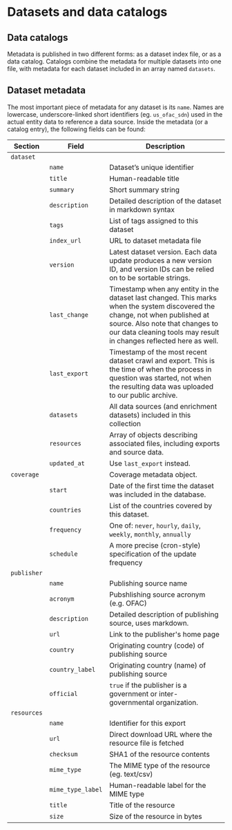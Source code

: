 # Datasets and data catalogs 

## Data catalogs

Metadata is published in two different forms: as a dataset index file, or as a data catalog. Catalogs combine the metadata for multiple datasets into one file, with metadata for each dataset included in an array named `datasets`.

## Dataset metadata

The most important piece of metadata for any dataset is its `name`. Names are lowercase, underscore-linked short identifiers (eg. `us_ofac_sdn`) used in the actual entity data to reference a data source. Inside the metadata (or a catalog entry), the following fields can be found:

| **Section**          | **Field**         | **Description**    |
|----------------|---------------|---------------------------|
| `dataset`        |               |  |
|                | `name`          | Dataset’s unique identifier |
|                | `title`         | Human-readable title |
|                | `summary`       | Short summary string |
|                | `description`   | Detailed description of the dataset in markdown syntax |
|                | `tags`          | List of tags assigned to this dataset |
|                | `index_url`     | URL to dataset metadata file |
|                | `version`       | Latest dataset version. Each data update produces a new version ID, and version IDs can be relied on to be sortable strings.  |
|                | `last_change`   | Timestamp when any entity in the dataset last changed. This marks when the system discovered the change, not when published at source. Also note that changes to our data cleaning tools may result in changes reflected here as well. |
|                | `last_export`   | Timestamp of the most recent dataset crawl and export. This is the time of when the process in question was started, not when the resulting data was uploaded to our public archive.  |
|        | `datasets`              | All data sources (and enrichment datasets) included in this collection |
|                | `resources`     | Array of objects describing associated files, including exports and source data.  |
|         | `updated_at`    | Use `last_export` instead. |
| `coverage`       |               | Coverage metadata object. |
|                | `start`         | Date of the first time the dataset was included in the database. |
|                | `countries`     | List of the countries covered by this dataset. |
|                | `frequency`     | One of: `never`, `hourly`, `daily`, `weekly`, `monthly`, `annually` |
|                | `schedule`      | A more precise (cron-style) specification of the update frequency |
| `publisher`      |               |  |
|                | `name`          | Publishing source name  |
|                | `acronym`       | Pubshlishing source acronym (e.g. OFAC) |
|                | `description`   | Detailed description of publishing source, uses markdown. |
|                | `url`           | Link to the publisher's home page |
|                | `country`       | Originating country (code) of publishing source |
|                | `country_label` | Originating country (name) of publishing source |
|                | `official`      | `true` if the publisher is a government or inter-governmental organization. |
| `resources` |                   |                                                        |
|             | `name`            | Identifier for this export                             |
|             | `url`             | Direct download URL where the resource file is fetched |
|             | `checksum`        | SHA1 of the resource contents                          |
|             | `mime_type`       | The MIME type of the resource (eg. text/csv)           |
|             | `mime_type_label` | Human-readable label for the MIME type                 |
|             | `title`           | Title of the resource                                  |
|             | `size`            | Size of the resource in bytes                          |
